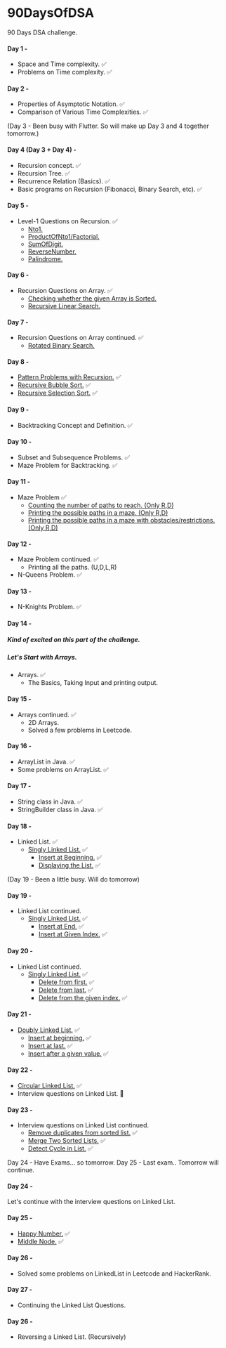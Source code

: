 # 90DaysOfDSA
90 Days DSA challenge.

#### Day 1 - 
- Space and Time complexity. ✅
- Problems on Time complexity. ✅

#### Day 2 -
- Properties of Asymptotic Notation. ✅
- Comparison of Various Time Complexities. ✅

(Day 3 - Been busy with Flutter. So will make up Day 3 and 4 together tomorrow.) 

#### Day 4 (Day 3 + Day 4) -
- Recursion concept. ✅
- Recursion Tree. ✅
- Recurrence Relation (Basics). ✅
- Basic programs on Recursion (Fibonacci, Binary Search, etc). ✅

#### Day 5 -
- Level-1 Questions on Recursion. ✅
  - [Nto1.](https://github.com/SandeepUrankar/90DaysOfDSA/blob/main/src/Programs/Recursion/Day_5/Nto1.cpp)
  - [ProductOfNto1/Factorial.](https://github.com/SandeepUrankar/90DaysOfDSA/blob/main/src/Programs/Recursion/Day_5/ProductOfNto1.cpp)
  - [SumOfDigit.](https://github.com/SandeepUrankar/90DaysOfDSA/blob/main/src/Programs/Recursion/Day_5/SumOfDigits.cpp)
  - [ReverseNumber.](https://github.com/SandeepUrankar/90DaysOfDSA/blob/main/src/Programs/Recursion/Day_5/ReverseNumber.cpp)
  - [Palindrome.](https://github.com/SandeepUrankar/90DaysOfDSA/blob/main/src/Programs/Recursion/Day_5/Palindrome.cpp)

#### Day 6 -
- Recursion Questions on Array. ✅
  - [Checking whether the given Array is Sorted.](https://github.com/SandeepUrankar/90DaysOfDSA/blob/main/src/Programs/Recursion/Day_6/IsArraySorted.cpp)
  - [Recursive Linear Search.](https://github.com/SandeepUrankar/90DaysOfDSA/blob/main/src/Programs/Recursion/Day_6/LinearSearch.cpp)

#### Day 7 -
- Recursion Questions on Array continued. ✅
  - [Rotated Binary Search.](https://github.com/SandeepUrankar/90DaysOfDSA/blob/main/src/Programs/Recursion/Day_7/RotatedBinarySearch.cpp)

#### Day 8 -
- [Pattern Problems with Recursion.](https://github.com/SandeepUrankar/90DaysOfDSA/blob/main/src/Programs/Recursion/Day_8/Patterns.cpp) ✅ 
- [Recursive Bubble Sort.](https://github.com/SandeepUrankar/90DaysOfDSA/blob/main/src/Programs/Recursion/Day_8/BubbleSortRecursive.cpp) ✅
- [Recursive Selection Sort.](https://github.com/SandeepUrankar/90DaysOfDSA/blob/main/src/Programs/Recursion/Day_8/SelectionSortRecursive.cpp) ✅

#### Day 9 - 
- Backtracking Concept and Definition. ✅

#### Day 10 -
- Subset and Subsequence Problems. ✅
- Maze Problem for Backtracking. ✅

#### Day 11 -
- Maze Problem ✅
  - [Counting the number of paths to reach. (Only R,D)](https://github.com/SandeepUrankar/90DaysOfDSA/blob/main/src/Programs/BackTracking/Day_11/Maze.java)
  - [Printing the possible paths in a maze. (Only R,D)](https://github.com/SandeepUrankar/90DaysOfDSA/blob/main/src/Programs/BackTracking/Day_11/Maze.java)
  - [Printing the possible paths in a maze with obstacles/restrictions. (Only R,D)](https://github.com/SandeepUrankar/90DaysOfDSA/blob/main/src/Programs/BackTracking/Day_11/Maze.java)

#### Day 12 -
- Maze Problem continued. ✅
  - Printing all the paths. (U,D,L,R)
- N-Queens Problem. ✅

#### Day 13 -
- N-Knights Problem. ✅

#### Day 14 -
##### Kind of excited on this part of the challenge.
##### Let's Start with Arrays.
- Arrays. ✅
  - The Basics, Taking Input and printing output.

#### Day 15 -
- Arrays continued. ✅ 
  - 2D Arrays.
  - Solved a few problems in Leetcode.

#### Day 16 -
- ArrayList in Java. ✅
- Some problems on ArrayList. ✅

#### Day 17 -
- String class in Java. ✅
- StringBuilder class in Java. ✅

#### Day 18 - 
- Linked List. ✅
  - [Singly Linked List.](https://github.com/SandeepUrankar/90DaysOfDSA/blob/main/src/Programs/LinkedList/Day_18/LL.java) ✅
    - [Insert at Beginning.](https://github.com/SandeepUrankar/90DaysOfDSA/blob/main/src/Programs/LinkedList/Day_18/LL.java#L14) ✅
    - [Displaying the List.](https://github.com/SandeepUrankar/90DaysOfDSA/blob/main/src/Programs/LinkedList/Day_18/LL.java#L50) ✅

(Day 19 - Been a little busy. Will do tomorrow)

#### Day 19 -
- Linked List continued.
  - [Singly Linked List.](https://github.com/SandeepUrankar/90DaysOfDSA/blob/main/src/Programs/LinkedList/Day_18/LL.java) ✅
    - [Insert at End.](https://github.com/SandeepUrankar/90DaysOfDSA/blob/main/src/Programs/LinkedList/Day_18/LL.java#L31) ✅
    - [Insert at Given Index.](https://github.com/SandeepUrankar/90DaysOfDSA/blob/main/src/Programs/LinkedList/Day_18/LL.java#L53) ✅

#### Day 20 -
- Linked List continued.
  - [Singly Linked List.](https://github.com/SandeepUrankar/90DaysOfDSA/blob/main/src/Programs/LinkedList/Day_18/LL.java) ✅
    - [Delete from first.](https://github.com/SandeepUrankar/90DaysOfDSA/blob/main/src/Programs/LinkedList/Day_18/LL.java#L91) ✅
    - [Delete from last.](https://github.com/SandeepUrankar/90DaysOfDSA/blob/main/src/Programs/LinkedList/Day_18/LL.java#L104) ✅
    - [Delete from the given index.](https://github.com/SandeepUrankar/90DaysOfDSA/blob/main/src/Programs/LinkedList/Day_18/LL.java#L122) ✅
   
#### Day 21 -
- [Doubly Linked List.](https://github.com/SandeepUrankar/90DaysOfDSA/blob/main/src/Programs/LinkedList/Day_21/DLL.java) ✅
  - [Insert at beginning.](https://github.com/SandeepUrankar/90DaysOfDSA/blob/main/src/Programs/LinkedList/Day_21/DLL.java#L12) ✅
  - [Insert at last.](https://github.com/SandeepUrankar/90DaysOfDSA/blob/main/src/Programs/LinkedList/Day_21/DLL.java#L22) ✅
  - [Insert after a given value.](https://github.com/SandeepUrankar/90DaysOfDSA/blob/main/src/Programs/LinkedList/Day_21/DLL.java#L53) ✅
  
#### Day 22 - 
- [Circular Linked List.](https://github.com/SandeepUrankar/90DaysOfDSA/blob/main/src/Programs/LinkedList/Day_22/CLL.java) ✅
- Interview questions on Linked List. 🔄

#### Day 23 -
- Interview questions on Linked List continued. 
  - [Remove duplicates from sorted list.](https://github.com/SandeepUrankar/90DaysOfDSA/blob/main/src/Programs/LinkedList/Day_23/LL.java#L166) ✅
  - [Merge Two Sorted Lists.](https://github.com/SandeepUrankar/90DaysOfDSA/blob/main/src/Programs/LinkedList/Day_23/LL.java#L181) ✅
  - [Detect Cycle in List.](https://github.com/SandeepUrankar/90DaysOfDSA/blob/main/src/Programs/LinkedList/Day_23/LL.java#L208) ✅

Day 24 - Have Exams... so tomorrow.
Day 25 - Last exam.. Tomorrow will continue.

#### Day 24 -
Let's continue with the interview questions on Linked List.

#### Day 25 - 
- [Happy Number.](https://github.com/SandeepUrankar/90DaysOfDSA/blob/main/src/Programs/LinkedList/Day_25/HappyNumber.java#L19) ✅
- [Middle Node.](https://github.com/SandeepUrankar/90DaysOfDSA/blob/main/src/Programs/LinkedList/Day_25/HappyNumber.java#L63) ✅

#### Day 26 -
- Solved some problems on LinkedList in Leetcode and HackerRank. 

#### Day 27 -
- Continuing the Linked List Questions. 

#### Day 26 -
- Reversing a Linked List. (Recursively)
